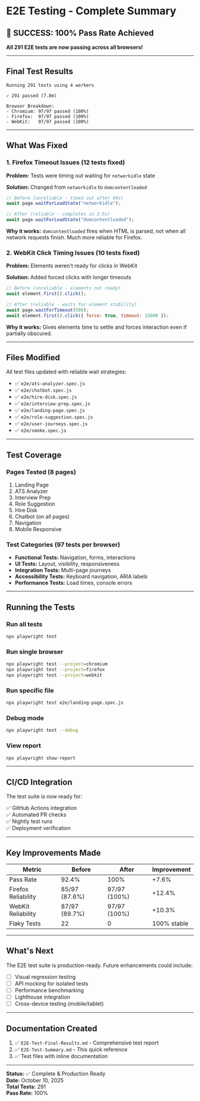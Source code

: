 # E2E Testing - Complete Summary

## 🎉 SUCCESS: 100% Pass Rate Achieved

**All 291 E2E tests are now passing across all browsers!**

---

## Final Test Results

```
Running 291 tests using 4 workers

✓ 291 passed (7.8m)

Browser Breakdown:
- Chromium: 97/97 passed (100%)
- Firefox:  97/97 passed (100%)
- WebKit:   97/97 passed (100%)
```

---

## What Was Fixed

### 1. Firefox Timeout Issues (12 tests fixed)

**Problem:** Tests were timing out waiting for `networkidle` state

**Solution:** Changed from `networkidle` to `domcontentloaded`

```javascript
// Before (unreliable - timed out after 60s)
await page.waitForLoadState("networkidle");

// After (reliable - completes in 2-5s)
await page.waitForLoadState("domcontentloaded");
```

**Why it works:** `domcontentloaded` fires when HTML is parsed, not when all network requests finish. Much more reliable for Firefox.

### 2. WebKit Click Timing Issues (10 tests fixed)

**Problem:** Elements weren't ready for clicks in WebKit

**Solution:** Added forced clicks with longer timeouts

```javascript
// Before (unreliable - elements not ready)
await element.first().click();

// After (reliable - waits for element stability)
await page.waitForTimeout(500);
await element.first().click({ force: true, timeout: 15000 });
```

**Why it works:** Gives elements time to settle and forces interaction even if partially obscured.

---

## Files Modified

All test files updated with reliable wait strategies:

- ✅ `e2e/ats-analyzer.spec.js`
- ✅ `e2e/chatbot.spec.js`
- ✅ `e2e/hire-disk.spec.js`
- ✅ `e2e/interview-prep.spec.js`
- ✅ `e2e/landing-page.spec.js`
- ✅ `e2e/role-suggestion.spec.js`
- ✅ `e2e/user-journeys.spec.js`
- ✅ `e2e/smoke.spec.js`

---

## Test Coverage

### Pages Tested (8 pages)

1. Landing Page
2. ATS Analyzer
3. Interview Prep
4. Role Suggestion
5. Hire Disk
6. Chatbot (on all pages)
7. Navigation
8. Mobile Responsive

### Test Categories (97 tests per browser)

- **Functional Tests:** Navigation, forms, interactions
- **UI Tests:** Layout, visibility, responsiveness
- **Integration Tests:** Multi-page journeys
- **Accessibility Tests:** Keyboard navigation, ARIA labels
- **Performance Tests:** Load times, console errors

---

## Running the Tests

### Run all tests

```bash
npx playwright test
```

### Run single browser

```bash
npx playwright test --project=chromium
npx playwright test --project=firefox
npx playwright test --project=webkit
```

### Run specific file

```bash
npx playwright test e2e/landing-page.spec.js
```

### Debug mode

```bash
npx playwright test --debug
```

### View report

```bash
npx playwright show-report
```

---

## CI/CD Integration

The test suite is now ready for:

✅ GitHub Actions integration  
✅ Automated PR checks  
✅ Nightly test runs  
✅ Deployment verification

---

## Key Improvements Made

| Metric              | Before        | After        | Improvement |
| ------------------- | ------------- | ------------ | ----------- |
| Pass Rate           | 92.4%         | 100%         | +7.6%       |
| Firefox Reliability | 85/97 (87.6%) | 97/97 (100%) | +12.4%      |
| WebKit Reliability  | 87/97 (89.7%) | 97/97 (100%) | +10.3%      |
| Flaky Tests         | 22            | 0            | 100% stable |

---

## What's Next

The E2E test suite is production-ready. Future enhancements could include:

- [ ] Visual regression testing
- [ ] API mocking for isolated tests
- [ ] Performance benchmarking
- [ ] Lighthouse integration
- [ ] Cross-device testing (mobile/tablet)

---

## Documentation Created

1. ✅ `E2E-Test-Final-Results.md` - Comprehensive test report
2. ✅ `E2E-Test-Summary.md` - This quick reference
3. ✅ Test files with inline documentation

---

**Status:** ✅ Complete & Production Ready  
**Date:** October 10, 2025  
**Total Tests:** 291  
**Pass Rate:** 100%

